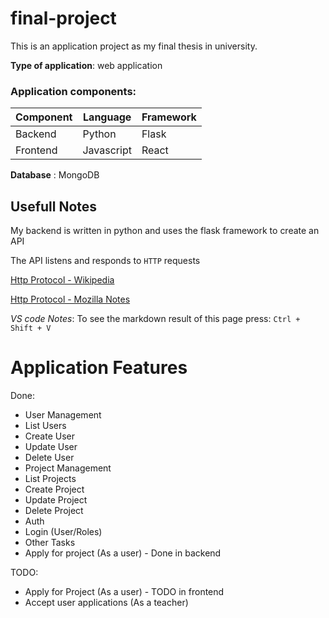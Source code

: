 # final-project 

This is an application project as my final thesis in university. 

**Type of application**: web application

### Application components:

Component | Language   | Framework
----------|------------|----------
Backend   | Python     | Flask
Frontend  | Javascript | React


**Database** : MongoDB

## Usefull Notes

My backend is written in python and uses the flask framework to create an API 

The API listens and responds to `HTTP` requests

[Http Protocol - Wikipedia](https://en.wikipedia.org/wiki/Hypertext_Transfer_Protocol)

[Http Protocol - Mozilla Notes](https://developer.mozilla.org/en-US/docs/Web/HTTP/Overview)




_VS code Notes_: To see the markdown result of this page press:  `Ctrl + Shift + V`


Application Features
====================

Done:
- User Management
 - List Users
 - Create User
 - Update User
 - Delete User
- Project Management
 - List Projects
 - Create Project
 - Update Project
 - Delete Project
- Auth
 - Login (User/Roles)
- Other Tasks
 - Apply for project (As a user) - Done in backend

TODO:
- Apply for Project (As a user) - TODO in frontend
- Accept user applications (As a teacher)

